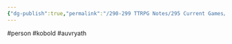 ```yaml
---
{"dg-publish":true,"permalink":"/290-299 TTRPG Notes/295 Current Games/11 Weeping City/Wiki/Person/Fredrick/"}
---
```



#person #kobold #auvryath 